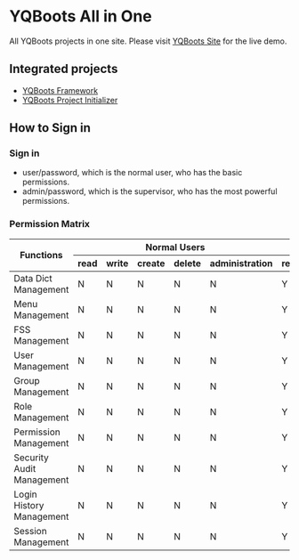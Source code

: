 # YQBoots All in One
All YQBoots projects in one site. Please visit [YQBoots Site](http://www.yqboots.com) for the live demo.

## Integrated projects
* [YQBoots Framework](https://github.com/zhanhongbo1112/yqboots-framework)
* [YQBoots Project Initializer](https://github.com/zhanhongbo1112/yqboots-project-initializer)

## How to Sign in
### Sign in
* user/password, which is the normal user, who has the basic permissions.
* admin/password, which is the supervisor, who has the most powerful permissions.
### Permission Matrix
<table style="width: 100%">
 <thead>
 <tr>
 <th rowspan="2">Functions</th>
 <th colspan="5">Normal Users</th>
 <th colspan="5">Admins</th>
 </tr>
 <tr>
 <th>read</th>
 <th>write</th>
 <th>create</th>
 <th>delete</th>
 <th>administration</th>
 <th>read</th>
 <th>write</th>
 <th>create</th>
 <th>delete</th>
 <th>administration</th>
 </tr>
 </thead>
 <tbody>
 <tr>
 <td>Data Dict Management</td>
 <td>N</td>
 <td>N</td>
 <td>N</td>
 <td>N</td>
 <td>N</td>
 <td>Y</td>
 <td>Y</td>
 <td>Y</td>
 <td>Y</td>
 <td>Y</td>
 </tr>
 <tr>
 <td>Menu Management</td>
 <td>N</td>
 <td>N</td>
 <td>N</td>
 <td>N</td>
 <td>N</td>
 <td>Y</td>
 <td>Y</td>
 <td>Y</td>
 <td>Y</td>
 <td>Y</td>
 </tr>
 <tr>
 <td>FSS Management</td>
 <td>N</td>
 <td>N</td>
 <td>N</td>
 <td>N</td>
 <td>N</td>
 <td>Y</td>
 <td>Y</td>
 <td>Y</td>
 <td>Y</td>
 <td>Y</td>
 </tr>
 <tr>
 <td>User Management</td>
 <td>N</td>
 <td>N</td>
 <td>N</td>
 <td>N</td>
 <td>N</td>
 <td>Y</td>
 <td>Y</td>
 <td>Y</td>
 <td>Y</td>
 <td>Y</td>
 </tr>
 <tr>
 <td>Group Management</td>
 <td>N</td>
 <td>N</td>
 <td>N</td>
 <td>N</td>
 <td>N</td>
 <td>Y</td>
 <td>Y</td>
 <td>Y</td>
 <td>Y</td>
 <td>Y</td>
 </tr>
 <tr>
 <td>Role Management</td>
 <td>N</td>
 <td>N</td>
 <td>N</td>
 <td>N</td>
 <td>N</td>
 <td>Y</td>
 <td>Y</td>
 <td>Y</td>
 <td>Y</td>
 <td>Y</td>
 </tr>
 <tr>
 <td>Permission Management</td>
 <td>N</td>
 <td>N</td>
 <td>N</td>
 <td>N</td>
 <td>N</td>
 <td>Y</td>
 <td>Y</td>
 <td>Y</td>
 <td>Y</td>
 <td>Y</td>
 </tr>
 <tr>
 <td>Security Audit Management</td>
 <td>N</td>
 <td>N</td>
 <td>N</td>
 <td>N</td>
 <td>N</td>
 <td>Y</td>
 <td>Y</td>
 <td>Y</td>
 <td>Y</td>
 <td>Y</td>
 </tr>
 <tr>
 <td>Login History Management</td>
 <td>N</td>
 <td>N</td>
 <td>N</td>
 <td>N</td>
 <td>N</td>
 <td>Y</td>
 <td>Y</td>
 <td>Y</td>
 <td>Y</td>
 <td>Y</td>
 </tr>
 <tr>
 <td>Session Management</td>
 <td>N</td>
 <td>N</td>
 <td>N</td>
 <td>N</td>
 <td>N</td>
 <td>Y</td>
 <td>Y</td>
 <td>Y</td>
 <td>Y</td>
 <td>Y</td>
 </tr>
 </tbody>
</table>
